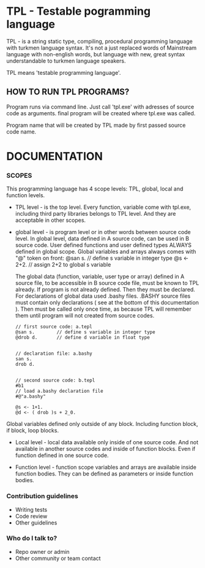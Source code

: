 # TPL - Testable pogramming language #

TPL - is a string static type, compiling, procedural programming language with turkmen language syntax. It's not a just replaced words of Mainstream language with non-english words, but language with new, great syntax understandable to turkmen language speakers.

TPL means 'testable programming language'.

## HOW TO RUN TPL PROGRAMS? ##

Program runs via command line. Just call 'tpl.exe' with adresses of source code as arguments. final program will be created where tpl.exe was called.

Program name that will be created by TPL made by first passed source code name.

# DOCUMENTATION #

### SCOPES ####

This programming language has 4 scope levels: TPL, global, local and function levels.

* TPL level - is the top level. Every function, variable come with tpl.exe, including third party libraries belongs to TPL level. And they are acceptable in other scopes.
* global level - is program level or in other words between source code level. In global level, data defined in A source code, can be used in B source code. User defined functions and user defined types ALWAYS defined in global scope. 
  Global variables and arrays always comes with "@" token on front:
            @san s.     // define s variable in integer type
            @s <- 2+2.  // assign 2+2 to global s variable

  The global data (function, variable, user type or array) defined in A source file, to be accessible in B source code file, must be known to TPL already. If program is not already defined. Then they must be declared. For declarations of global data used .bashy files. 
   .BASHY source files must contain only declarations ( see at the bottom of this documentation ). Then must be called only once time, as because TPL will remember them until program will not created from source codes.

      // first source code: a.tepl
      @san s.        // define s variable in integer type
      @drob d.       // define d variable in float type


      // declaration file: a.bashy
      san s.
      drob d.


      // second source code: b.tepl
      #b1
      // load a.bashy declaration file
      #@"a.bashy"
      
      @s <- 1+1.
      @d <- ( drob )s + 2_0.

Global variables defined only outside of any block. Including function block, if block, loop blocks.

* Local level - local data available only inside of one source code. And not available in another source codes and inside of function blocks. Even if function defined in one source code. 

* Function level - function scope variables and arrays are available inside function bodies. They can be defined as parameters or inside function bodies.


### Contribution guidelines ###

* Writing tests
* Code review
* Other guidelines

### Who do I talk to? ###

* Repo owner or admin
* Other community or team contact